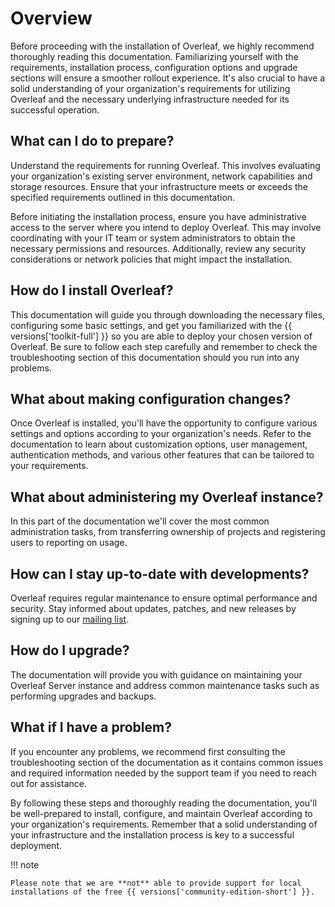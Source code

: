 # Overview

Before proceeding with the installation of Overleaf, we highly recommend thoroughly reading this documentation. Familiarizing yourself with the requirements, installation process, configuration options and upgrade sections will ensure a smoother rollout experience. It's also crucial to have a solid understanding of your organization's requirements for utilizing Overleaf and the necessary underlying infrastructure needed for its successful operation.

## What can I do to prepare?

Understand the requirements for running Overleaf. This involves evaluating your organization's existing server environment, network capabilities and storage resources. Ensure that your infrastructure meets or exceeds the specified requirements outlined in this documentation.

Before initiating the installation process, ensure you have administrative access to the server where you intend to deploy Overleaf. This may involve coordinating with your IT team or system administrators to obtain the necessary permissions and resources. Additionally, review any security considerations or network policies that might impact the installation.

## How do I install Overleaf?

This documentation will guide you through downloading the necessary files, configuring some basic settings, and get you familiarized with the {{ versions['toolkit-full'] }} so you are able to deploy your chosen version of Overleaf. Be sure to follow each step carefully and remember to check the troubleshooting section of this documentation should you run into any problems.

## What about making configuration changes?

Once Overleaf is installed, you'll have the opportunity to configure various settings and options according to your organization's needs. Refer to the documentation to learn about customization options, user management, authentication methods, and various other features that can be tailored to your requirements.

## What about administering my Overleaf instance?

In this part of the documentation we'll cover the most common administration tasks, from transferring ownership of projects and registering users to reporting on usage.

## How can I stay up-to-date with developments?

Overleaf requires regular maintenance to ensure optimal performance and security. Stay informed about updates, patches, and new releases by signing up to our [mailing list](https://mailchi.mp/overleaf.com/community-edition-and-server-pro).

## How do I upgrade?

The documentation will provide you with guidance on maintaining your Overleaf Server instance and address common maintenance tasks such as performing upgrades and backups.

## What if I have a problem?

If you encounter any problems, we recommend first consulting the troubleshooting section of the documentation as it contains common issues and required information needed by the support team if you need to reach out for assistance.

By following these steps and thoroughly reading the documentation, you'll be well-prepared to install, configure, and maintain Overleaf according to your organization's requirements. Remember that a solid understanding of your infrastructure and the installation process is key to a successful deployment.

!!! note

    Please note that we are **not** able to provide support for local installations of the free {{ versions['community-edition-short'] }}.